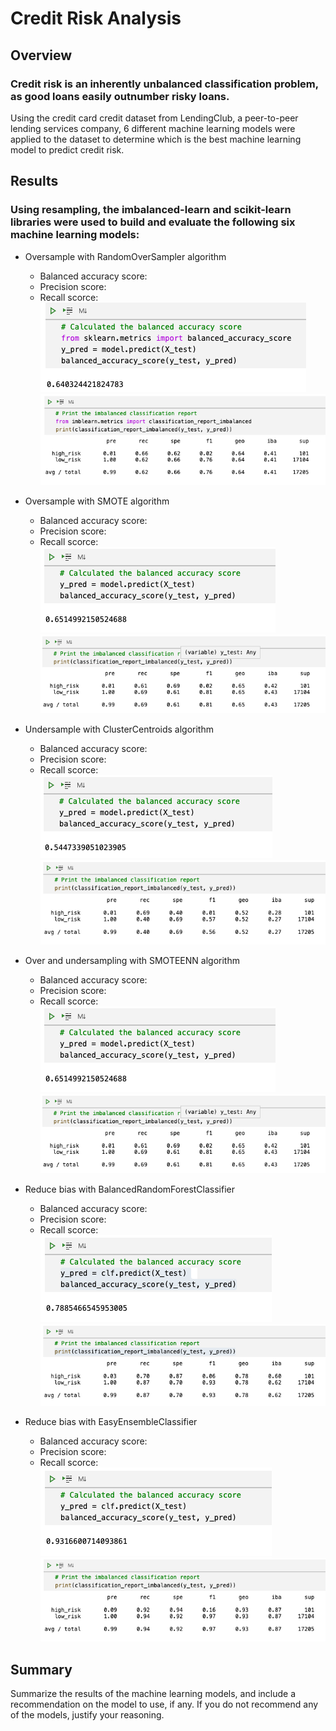 # Credit Risk Analysis

## Overview
### Credit risk is an inherently unbalanced classification problem, as good loans easily outnumber risky loans. 
Using the credit card credit dataset from LendingClub, a peer-to-peer lending services company, 6 different machine learning models were applied to the dataset to determine which is the best machine learning model to predict credit risk.

## Results
### Using resampling, the imbalanced-learn and scikit-learn libraries were used to build and evaluate the following six machine learning models:

* Oversample with RandomOverSampler algorithm
    * Balanced accuracy score:
    * Precision score:
    * Recall scorce:
![RandomOverSampler_Accuracy.png](Images/RandomOverSampler_Accuracy.png)
![RandomOverSampler_Report.png](Images/RandomOverSampler_Report.png)

* Oversample with SMOTE algorithm
    * Balanced accuracy score:
    * Precision score:
    * Recall scorce:
![SMOTE_Accuracy.png](Images/SMOTE_Accuracy.png)
![SMOTE_Report.png](Images/SMOTE_Report.png)

* Undersample with ClusterCentroids algorithm
    * Balanced accuracy score:
    * Precision score:
    * Recall scorce:
![ClusterCentroids_Accuracy.png](Images/ClusterCentroids_Accuracy.png)
![ClusterCentroids_Report.png](Images/ClusterCentroids_Report.png)

* Over and undersampling with SMOTEENN algorithm
    * Balanced accuracy score:
    * Precision score:
    * Recall scorce:
![SMOTE_Accuracy.png](Images/SMOTE_Accuracy.png)
![SMOTE_Report.png](Images/SMOTE_Report.png)

* Reduce bias with BalancedRandomForestClassifier
    * Balanced accuracy score:
    * Precision score:
    * Recall scorce:
![BalancedRandomForest_Accuracy](Images/BalancedRandomForest_Accuracy.png)
![BalancedRandomForest_Report](Images/BalancedRandomForest_Report.png)

* Reduce bias with EasyEnsembleClassifier
    * Balanced accuracy score:
    * Precision score:
    * Recall scorce:
![EasyEnsemble_Accuracy](Images/EasyEnsemble_Accuracy.png)
![EasyEnsemble_Report](Images/EasyEnsemble_Report.png)

## Summary

Summarize the results of the machine learning models, and include a recommendation on the model to use, if any. If you do not recommend any of the models, justify your reasoning. 

